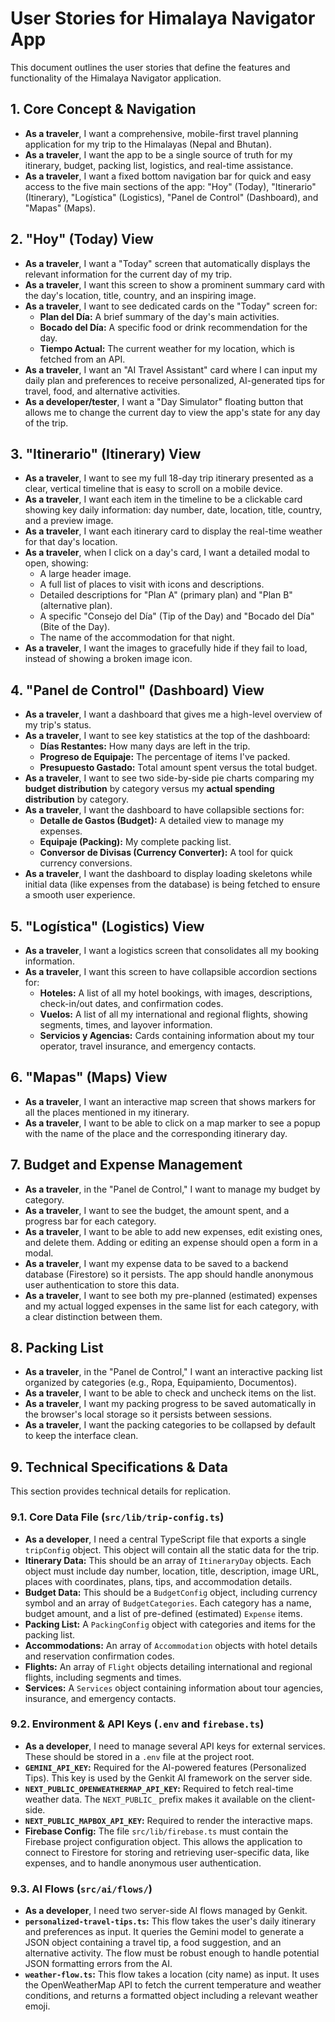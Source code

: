 # User Stories for Himalaya Navigator App

This document outlines the user stories that define the features and functionality of the Himalaya Navigator application.

## 1. Core Concept & Navigation

- **As a traveler**, I want a comprehensive, mobile-first travel planning application for my trip to the Himalayas (Nepal and Bhutan).
- **As a traveler**, I want the app to be a single source of truth for my itinerary, budget, packing list, logistics, and real-time assistance.
- **As a traveler**, I want a fixed bottom navigation bar for quick and easy access to the five main sections of the app: "Hoy" (Today), "Itinerario" (Itinerary), "Logística" (Logistics), "Panel de Control" (Dashboard), and "Mapas" (Maps).

## 2. "Hoy" (Today) View

- **As a traveler**, I want a "Today" screen that automatically displays the relevant information for the current day of my trip.
- **As a traveler**, I want this screen to show a prominent summary card with the day's location, title, country, and an inspiring image.
- **As a traveler**, I want to see dedicated cards on the "Today" screen for:
    - **Plan del Día:** A brief summary of the day's main activities.
    - **Bocado del Día:** A specific food or drink recommendation for the day.
    - **Tiempo Actual:** The current weather for my location, which is fetched from an API.
- **As a traveler**, I want an "AI Travel Assistant" card where I can input my daily plan and preferences to receive personalized, AI-generated tips for travel, food, and alternative activities.
- **As a developer/tester**, I want a "Day Simulator" floating button that allows me to change the current day to view the app's state for any day of the trip.

## 3. "Itinerario" (Itinerary) View

- **As a traveler**, I want to see my full 18-day trip itinerary presented as a clear, vertical timeline that is easy to scroll on a mobile device.
- **As a traveler**, I want each item in the timeline to be a clickable card showing key daily information: day number, date, location, title, country, and a preview image.
- **As a traveler**, I want each itinerary card to display the real-time weather for that day's location.
- **As a traveler**, when I click on a day's card, I want a detailed modal to open, showing:
    - A large header image.
    - A full list of places to visit with icons and descriptions.
    - Detailed descriptions for "Plan A" (primary plan) and "Plan B" (alternative plan).
    - A specific "Consejo del Día" (Tip of the Day) and "Bocado del Día" (Bite of the Day).
    - The name of the accommodation for that night.
- **As a traveler**, I want the images to gracefully hide if they fail to load, instead of showing a broken image icon.

## 4. "Panel de Control" (Dashboard) View

- **As a traveler**, I want a dashboard that gives me a high-level overview of my trip's status.
- **As a traveler**, I want to see key statistics at the top of the dashboard:
    - **Días Restantes:** How many days are left in the trip.
    - **Progreso de Equipaje:** The percentage of items I've packed.
    - **Presupuesto Gastado:** Total amount spent versus the total budget.
- **As a traveler**, I want to see two side-by-side pie charts comparing my **budget distribution** by category versus my **actual spending distribution** by category.
- **As a traveler**, I want the dashboard to have collapsible sections for:
    - **Detalle de Gastos (Budget):** A detailed view to manage my expenses.
    - **Equipaje (Packing):** My complete packing list.
    - **Conversor de Divisas (Currency Converter):** A tool for quick currency conversions.
- **As a traveler**, I want the dashboard to display loading skeletons while initial data (like expenses from the database) is being fetched to ensure a smooth user experience.

## 5. "Logística" (Logistics) View

- **As a traveler**, I want a logistics screen that consolidates all my booking information.
- **As a traveler**, I want this screen to have collapsible accordion sections for:
    - **Hoteles:** A list of all my hotel bookings, with images, descriptions, check-in/out dates, and confirmation codes.
    - **Vuelos:** A list of all my international and regional flights, showing segments, times, and layover information.
    - **Servicios y Agencias:** Cards containing information about my tour operator, travel insurance, and emergency contacts.

## 6. "Mapas" (Maps) View

- **As a traveler**, I want an interactive map screen that shows markers for all the places mentioned in my itinerary.
- **As a traveler**, I want to be able to click on a map marker to see a popup with the name of the place and the corresponding itinerary day.

## 7. Budget and Expense Management

- **As a traveler**, in the "Panel de Control," I want to manage my budget by category.
- **As a traveler**, I want to see the budget, the amount spent, and a progress bar for each category.
- **As a traveler**, I want to be able to add new expenses, edit existing ones, and delete them. Adding or editing an expense should open a form in a modal.
- **As a traveler**, I want my expense data to be saved to a backend database (Firestore) so it persists. The app should handle anonymous user authentication to store this data.
- **As a traveler**, I want to see both my pre-planned (estimated) expenses and my actual logged expenses in the same list for each category, with a clear distinction between them.

## 8. Packing List

- **As a traveler**, in the "Panel de Control," I want an interactive packing list organized by categories (e.g., Ropa, Equipamiento, Documentos).
- **As a traveler**, I want to be able to check and uncheck items on the list.
- **As a traveler**, I want my packing progress to be saved automatically in the browser's local storage so it persists between sessions.
- **As a traveler**, I want the packing categories to be collapsed by default to keep the interface clean.

## 9. Technical Specifications & Data

This section provides technical details for replication.

### 9.1. Core Data File (`src/lib/trip-config.ts`)

- **As a developer**, I need a central TypeScript file that exports a single `tripConfig` object. This object will contain all the static data for the trip.
- **Itinerary Data:** This should be an array of `ItineraryDay` objects. Each object must include day number, location, title, description, image URL, places with coordinates, plans, tips, and accommodation details.
- **Budget Data:** This should be a `BudgetConfig` object, including currency symbol and an array of `BudgetCategories`. Each category has a name, budget amount, and a list of pre-defined (estimated) `Expense` items.
- **Packing List:** A `PackingConfig` object with categories and items for the packing list.
- **Accommodations:** An array of `Accommodation` objects with hotel details and reservation confirmation codes.
- **Flights:** An array of `Flight` objects detailing international and regional flights, including segments and times.
- **Services:** A `Services` object containing information about tour agencies, insurance, and emergency contacts.

### 9.2. Environment & API Keys (`.env` and `firebase.ts`)

- **As a developer**, I need to manage several API keys for external services. These should be stored in a `.env` file at the project root.
- **`GEMINI_API_KEY`:** Required for the AI-powered features (Personalized Tips). This key is used by the Genkit AI framework on the server side.
- **`NEXT_PUBLIC_OPENWEATHERMAP_API_KEY`:** Required to fetch real-time weather data. The `NEXT_PUBLIC_` prefix makes it available on the client-side.
- **`NEXT_PUBLIC_MAPBOX_API_KEY`:** Required to render the interactive maps.
- **Firebase Config:** The file `src/lib/firebase.ts` must contain the Firebase project configuration object. This allows the application to connect to Firestore for storing and retrieving user-specific data, like expenses, and to handle anonymous user authentication.

### 9.3. AI Flows (`src/ai/flows/`)

- **As a developer**, I need two server-side AI flows managed by Genkit.
- **`personalized-travel-tips.ts`:** This flow takes the user's daily itinerary and preferences as input. It queries the Gemini model to generate a JSON object containing a travel tip, a food suggestion, and an alternative activity. The flow must be robust enough to handle potential JSON formatting errors from the AI.
- **`weather-flow.ts`:** This flow takes a location (city name) as input. It uses the OpenWeatherMap API to fetch the current temperature and weather conditions, and returns a formatted object including a relevant weather emoji.
